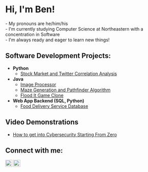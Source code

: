 <h1>Hi, I'm Ben!</h1>
- My pronouns are he/him/his</br>
- I'm currently studying Computer Science at Northeastern with a concentration in Software</br>
- I'm always ready and eager to learn new things!

<h2>Software Development Projects:</h2>

- <b>Python</b>
  - [Stock Market and Twitter Correlation Analysis](https://github.com/benaronow/Stock-Market-and-Twitter-Correlation-Analysis)
- <b>Java</b>
  - [Image Processor](https://github.com/benaronow/Image-Processor)
  - [Maze Generation and Pathfinder Algorithm](https://github.com/benaronow/Maze-Generation-and-Pathfinder-Algorithm)
  - [Flood It Game Clone](https://github.com/benaronow/Flood-It-Game-Clone)
- <b>Web App Backend (SQL, Python)</b>
  - [Food Delivery Service Database](https://github.com/benaronow/Food-Delivery-Service-Database)

<h2>Video Demonstrations</h2>

- [How to get into Cybersecurity Starting From Zero](https://www.youtube.com/watch?v=a83ASGn_V_s)

<h2>Connect with me:</h2>

[<img align="left" alt="BenAronow | Gmail" width="22px" src="https://cdn.jsdelivr.net/npm/simple-icons@v3/icons/gmail.svg" />][gmail]
[<img align="left" alt="BenAronow | LinkedIn" width="22px" src="https://cdn.jsdelivr.net/npm/simple-icons@v3/icons/linkedin.svg" />][linkedin]

[gmail]: mailto:benaronow227@gmail.com
[linkedin]: https://linkedin.com/in/benaronow

<!--
**joshmadakor1/joshmadakor1** is a ✨ _special_ ✨ repository because its `README.md` (this file) appears on your GitHub profile.

Here are some ideas to get you started:

- 🔭 I’m currently working on ...
- 🌱 I’m currently learning ...
- 👯 I’m looking to collaborate on ...
- 🤔 I’m looking for help with ...
- 💬 Ask me about ...
- 📫 How to reach me: ...
- 😄 Pronouns: ...
- ⚡ Fun fact: ...
-->
